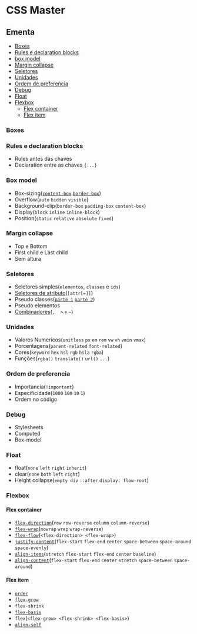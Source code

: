 # CSS Master

## Ementa

- [Boxes](#boxes)
- [Rules e declaration blocks](#rules-e-declaration-blocks)
- [box model](#box-model)
- [Margin collapse](#margin-collapse)
- [Seletores](#seletores)
- [Unidades](#unidades)
- [Ordem de preferencia](#ordem-de-preferencia)
- [Debug](#debug)
- [Float](#float)
- [Flexbox](#flexbox)
  - [Flex container](#flex-container)
  - [Flex item](#flex-item)

### Boxes

### Rules e declaration blocks

- Rules antes das chaves
- Declaration entre as chaves `{...}`

### Box model

- Box-sizing([`content-box`](https://mdn.mozillademos.org/files/13647/box-model-standard-small.png) [`border-box`](https://mdn.mozillademos.org/files/13649/box-model-alt-small.png))
- Overflow(`auto` `hidden` `visible`)
- Background-clip(`border-box` `padding-box` `content-box`)
- Display(`block` `inline` `inline-block`)
- Position(`static` `relative` `absolute` `fixed`)

### Margin collapse

- Top e Bottom
- First child e Last child
- Sem altura

### Seletores

- Seletores simples(`elementos`, `classes` e `ids`)
- [Seletores de atributo](https://mathmesquita.me/2017/01/24/seletores-avancados-de-css.html)(`[attr[=]]`)
- Pseudo classes([`parte 1`](https://mathmesquita.me/2017/01/25/seletores-avancados-de-css-2.html) [`parte 2`](https://mathmesquita.me/2017/02/22/seletores-avancados-de-css-3.html))
- Pseudo elementos
- [Combinadores](https://mathmesquita.me/2017/01/24/seletores-avancados-de-css.html)(`,` ` ` `>` `+` `~`)

### Unidades

- Valores Numericos(`unitless` `px` `em` `rem` `vw` `vh` `vmin` `vmax`)
- Porcentagens(`parent-related` `font-related`)
- Cores(`keyword` `hex` `hsl` `rgb` `hsla` `rgba`)
- Funções(`rgba()` `translate()` `url()` `...`)

### Ordem de preferencia

- Importancia(`!important`)
- Especificidade(`1000` `100` `10` `1`)
- Ordem no código

### Debug

- Stylesheets
- Computed
- Box-model

### Float

- float(`none` `left` `right` `inherit`)
- clear(`none` `both` `left` `right`)
- Height collapse(`empty div` `::after` `display: flow-root`)

### Flexbox

#### Flex container

- [`flex-direction`](https://css-tricks.com/wp-content/uploads/2013/04/flex-direction2.svg)(`row` `row-reverse` `column` `column-reverse`)
- [`flex-wrap`](https://css-tricks.com/wp-content/uploads/2014/05/flex-wrap.svg)(`nowrap` `wrap` `wrap-reverse`)
- [`flex-flow`](https://cdn.css-tricks.com/wp-content/uploads/2013/04/justify-content-2.svg)(`<flex-direction> <flex-wrap>`)
- [`justify-content`](https://cdn.css-tricks.com/wp-content/uploads/2013/04/justify-content-2.svg)(`flex-start` `flex-end` `center` `space-between` `space-around` `space-evenly`)
- [`align-items`](https://cdn.css-tricks.com/wp-content/uploads/2014/05/align-items.svg)(`stretch` `flex-start` `flex-end` `center` `baseline`)
- [`align-content`](https://css-tricks.com/wp-content/uploads/2013/04/align-content.svg)(`flex-start` `flex-end` `center` `stretch` `space-between` `space-around`)

#### Flex item

- [`order`](https://css-tricks.com/wp-content/uploads/2013/04/order-2.svg)
- [`flex-grow`](https://css-tricks.com/wp-content/uploads/2014/05/flex-grow.svg)
- `flex-shrink`
- [`flex-basis`](https://www.w3.org/TR/css-flexbox-1/images/rel-vs-abs-flex.svg)
- `flex`(`<flex-grow> <flex-shrink> <flex-basis>`)
- [`align-self`](https://css-tricks.com/wp-content/uploads/2014/05/align-self.svg)











